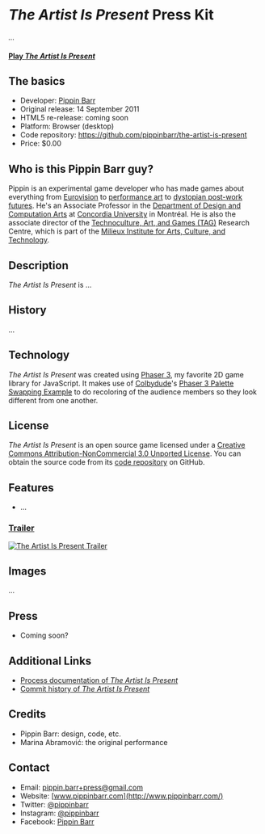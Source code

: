 # _The Artist Is Present_ Press Kit

*...*

#### [Play _The Artist Is Present_](https://pippinbarr.github.io/the-artist-is-present/)

## The basics

* Developer: [Pippin Barr](http://www.pippinbarr.com/)
* Original release: 14 September 2011
* HTML5 re-release: coming soon
* Platform: Browser (desktop)
* Code repository: https://github.com/pippinbarr/the-artist-is-present
* Price: $0.00

## Who is this Pippin Barr guy?

Pippin is an experimental game developer who has made games about everything from [Eurovision](http://www.pippinbarr.com/2012/03/27/epic-sax-game/) to [performance art](http://www.pippinbarr.com/2011/09/14/the-artist-is-present/) to [dystopian post-work futures](http://www.pippinbarr.com/games/2017/07/03/it-is-as-if-you-were-doing-work.html). He's an Associate Professor in the [Department of Design and Computation Arts](http://www.concordia.ca/finearts/design.html) at [Concordia University](http://www.concordia.ca/) in Montréal. He is also the associate director of the [Technoculture, Art, and Games (TAG)](http://tag.hexagram.ca/) Research Centre, which is part of the [Milieux Institute for Arts, Culture, and Technology](http://milieux.concordia.ca/).

## Description

_The Artist Is Present_ is ...

## History

...

## Technology

_The Artist Is Present_ was created using [Phaser 3](https://phaser.io), my favorite 2D game library for JavaScript. It makes use of [Colbydude](https://github.com/Colbydude)'s [Phaser 3 Palette Swapping Example](https://github.com/Colbydude/phaser-3-palette-swapping-example) to do recoloring of the audience members so they look different from one another.

## License

_The Artist Is Present_ is an open source game licensed under a [Creative Commons Attribution-NonCommercial 3.0 Unported License](http://creativecommons.org/licenses/by-nc/3.0/). You can obtain the source code from its [code repository](https://github.com/pippinbarr/the-artist-is-present) on GitHub.

## Features

- ...

### [Trailer]()

[![The Artist Is Present Trailer]()]()

## Images

...

## Press

- Coming soon?

## Additional Links

- [Process documentation of _The Artist Is Present_](https://github.com/pippinbarr/the-artist-is-present/blob/master/process/README.md)
- [Commit history of _The Artist Is Present_](https://github.com/pippinbarr/the-artist-is-present/commits/master)

## Credits

- Pippin Barr: design, code, etc.
- Marina Abramović: the original performance

## Contact

* Email: [pippin.barr+press@gmail.com](mailto:pippin.barr+press@gmail.com)
* Website: [www.pippinbarr.com](http://www.pippinbarr.com/)
* Twitter: [@pippinbarr](https://www.twitter.com/pippinbarr)
* Instagram: [@pippinbarr](https://www.instagram.com/pippinbarr)
* Facebook: [Pippin Barr](http://www.facebook.com/pippin.barr)
